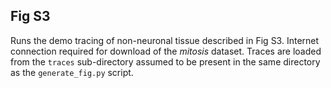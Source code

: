 

## Fig S3

Runs the demo tracing of non-neuronal tissue described in Fig S3. Internet connection required for download of the _mitosis_ dataset. Traces are loaded from the `traces` sub-directory assumed to be present in the same directory as the `generate_fig.py` script.
